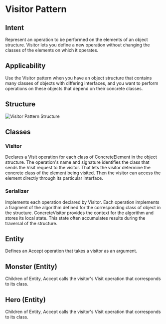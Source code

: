 # Visitor Pattern

## Intent

Represent an operation to be performed on the elements of an object structure. Visitor lets you define a new operation without changing the classes of the elements on which it operates.

## Applicability

Use the Visitor pattern when you have an object structure that contains many classes of objects with differing interfaces, and you want to perform operations on these objects that depend on their concrete classes.

## Structure

![Visitor Pattern Structure]()

## Classes

### Visitor

Declares a Visit operation for each class of ConcreteElement in the object structure. The operation's name and signature identifies the class that sends the Visit request to the visitor. That lets the visitor determine the concrete class of the element being visited. Then the visitor can access the element directly through its particular interface.

### Serializer

Implements each operation declared by Visitor. Each operation implements a fragment of the algorithm defined for the corresponding class of object in the structure. ConcreteVisitor provides the context for the algorithm and stores its local state. This state often accumulates results during the traversal of the structure.

## Entity

Defines an Accept operation that takes a visitor as an argument.

## Monster (Entity)

Children of Entity, Accept calls the visitor's Visit operation that corresponds to its class.

## Hero (Entity)

Children of Entity, Accept calls the visitor's Visit operation that corresponds to its class.
